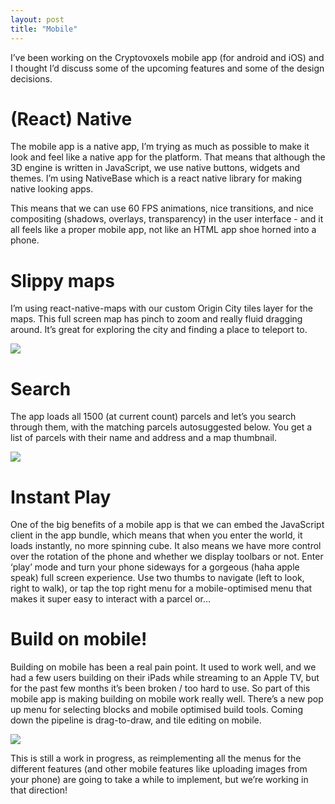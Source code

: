 ```yaml
---
layout: post
title: "Mobile"
---
```


I’ve been working on the Cryptovoxels mobile app (for android and iOS) and I thought I’d discuss some of the upcoming features and some of the design decisions.

# (React) Native

The mobile app is a native app, I’m trying as much as possible to make it look and feel like a native app for the platform. That means that although the 3D engine is written in JavaScript, we use native buttons, widgets and themes. I’m using NativeBase which is a react native library for making native looking apps.

This means that we can use 60 FPS animations, nice transitions, and nice compositing (shadows, overlays, transparency) in the user interface - and it all feels like a proper mobile app, not like an HTML app shoe horned into a phone.

# Slippy maps

I’m using react-native-maps with our custom Origin City tiles layer for the maps. This full screen map has pinch to zoom and really fluid dragging around. It’s great for exploring the city and finding a place to teleport to.

<img src="/images/posts/mobile-map.png" />

# Search

The app loads all 1500 (at current count) parcels and let’s you search through them, with the matching parcels autosuggested below. You get a list of parcels with their name and address and a map thumbnail.

<img src="/images/posts/mobile-search.png" />

# Instant Play

One of the big benefits of a mobile app is that we can embed the JavaScript client in the app bundle, which means that when you enter the world, it loads instantly, no more spinning cube. It also means we have more control over the rotation of the phone and whether we display toolbars or not. Enter ‘play’ mode and turn your phone sideways for a gorgeous (haha apple speak) full screen experience. Use two thumbs to navigate (left to look, right to walk), or tap the top right menu for a mobile-optimised menu that makes it super easy to interact with a parcel or...

# Build on mobile!

Building on mobile has been a real pain point. It used to work well, and we had a few users building on their iPads while streaming to an Apple TV, but for the past few months it’s been broken / too hard to use. So part of this mobile app is making building on mobile work really well. There’s a new pop up menu for selecting blocks and mobile optimised build tools. Coming down the pipeline is drag-to-draw, and tile editing on mobile.

<img src="/images/posts/mobile-edit.png" />

This is still a work in progress, as reimplementing all the menus for the different features (and other mobile features like uploading images from your phone) are going to take a while to implement, but we’re working in that direction!

